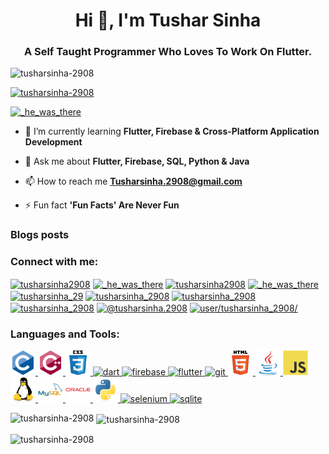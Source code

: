 <h1 align="center">Hi 👋, I'm Tushar Sinha</h1>
<h3 align="center">A Self Taught Programmer Who Loves To Work On Flutter.</h3>

<p align="left"> <img src="https://komarev.com/ghpvc/?username=tusharsinha-2908&label=Profile%20views&color=0e75b6&style=flat" alt="tusharsinha-2908" /> </p>

<p align="left"> <a href="https://github.com/ryo-ma/github-profile-trophy"><img src="https://github-profile-trophy.vercel.app/?username=tusharsinha-2908" alt="tusharsinha-2908" /></a> </p>

<p align="left"> <a href="https://twitter.com/_he_was_there" target="blank"><img src="https://img.shields.io/twitter/follow/_he_was_there?logo=twitter&style=for-the-badge" alt="_he_was_there" /></a> </p>

- 🌱 I’m currently learning **Flutter, Firebase & Cross-Platform Application Development**

- 💬 Ask me about **Flutter, Firebase, SQL, Python & Java**

- 📫 How to reach me **Tusharsinha.2908@gmail.com**

- ⚡ Fun fact **'Fun Facts' Are Never Fun**

### Blogs posts
<!-- BLOG-POST-LIST:START -->
<!-- BLOG-POST-LIST:END -->

<h3 align="left">Connect with me:</h3>
<p align="left">
<a href="https://dev.to/tusharsinha2908" target="blank"><img align="center" src="https://raw.githubusercontent.com/rahuldkjain/github-profile-readme-generator/master/src/images/icons/Social/devto.svg" alt="tusharsinha2908" height="30" width="40" /></a>
<a href="https://twitter.com/_he_was_there" target="blank"><img align="center" src="https://raw.githubusercontent.com/rahuldkjain/github-profile-readme-generator/master/src/images/icons/Social/twitter.svg" alt="_he_was_there" height="30" width="40" /></a>
<a href="https://linkedin.com/in/tusharsinha2908" target="blank"><img align="center" src="https://raw.githubusercontent.com/rahuldkjain/github-profile-readme-generator/master/src/images/icons/Social/linked-in-alt.svg" alt="tusharsinha2908" height="30" width="40" /></a>
<a href="https://instagram.com/_he_was_there" target="blank"><img align="center" src="https://raw.githubusercontent.com/rahuldkjain/github-profile-readme-generator/master/src/images/icons/Social/instagram.svg" alt="_he_was_there" height="30" width="40" /></a>
<a href="https://www.codechef.com/users/tusharsinha_29" target="blank"><img align="center" src="https://cdn.jsdelivr.net/npm/simple-icons@3.1.0/icons/codechef.svg" alt="tusharsinha_29" height="30" width="40" /></a>
<a href="https://www.hackerrank.com/tusharsinha_2908" target="blank"><img align="center" src="https://raw.githubusercontent.com/rahuldkjain/github-profile-readme-generator/master/src/images/icons/Social/hackerrank.svg" alt="tusharsinha_2908" height="30" width="40" /></a>
<a href="https://codeforces.com/profile/tusharsinha_2908" target="blank"><img align="center" src="https://raw.githubusercontent.com/rahuldkjain/github-profile-readme-generator/master/src/images/icons/Social/codeforces.svg" alt="tusharsinha_2908" height="30" width="40" /></a>
<a href="https://www.leetcode.com/tusharsinha_2908" target="blank"><img align="center" src="https://raw.githubusercontent.com/rahuldkjain/github-profile-readme-generator/master/src/images/icons/Social/leet-code.svg" alt="tusharsinha_2908" height="30" width="40" /></a>
<a href="https://www.hackerearth.com/@tusharsinha.2908" target="blank"><img align="center" src="https://raw.githubusercontent.com/rahuldkjain/github-profile-readme-generator/master/src/images/icons/Social/hackerearth.svg" alt="@tusharsinha.2908" height="30" width="40" /></a>
<a href="https://auth.geeksforgeeks.org/user/user/tusharsinha_2908/" target="blank"><img align="center" src="https://raw.githubusercontent.com/rahuldkjain/github-profile-readme-generator/master/src/images/icons/Social/geeks-for-geeks.svg" alt="user/tusharsinha_2908/" height="30" width="40" /></a>
</p>

<h3 align="left">Languages and Tools:</h3>
<p align="left"> <a href="https://www.cprogramming.com/" target="_blank" rel="noreferrer"> <img src="https://raw.githubusercontent.com/devicons/devicon/master/icons/c/c-original.svg" alt="c" width="40" height="40"/> </a> <a href="https://www.w3schools.com/cpp/" target="_blank" rel="noreferrer"> <img src="https://raw.githubusercontent.com/devicons/devicon/master/icons/cplusplus/cplusplus-original.svg" alt="cplusplus" width="40" height="40"/> </a> <a href="https://www.w3schools.com/css/" target="_blank" rel="noreferrer"> <img src="https://raw.githubusercontent.com/devicons/devicon/master/icons/css3/css3-original-wordmark.svg" alt="css3" width="40" height="40"/> </a> <a href="https://dart.dev" target="_blank" rel="noreferrer"> <img src="https://www.vectorlogo.zone/logos/dartlang/dartlang-icon.svg" alt="dart" width="40" height="40"/> </a> <a href="https://firebase.google.com/" target="_blank" rel="noreferrer"> <img src="https://www.vectorlogo.zone/logos/firebase/firebase-icon.svg" alt="firebase" width="40" height="40"/> </a> <a href="https://flutter.dev" target="_blank" rel="noreferrer"> <img src="https://www.vectorlogo.zone/logos/flutterio/flutterio-icon.svg" alt="flutter" width="40" height="40"/> </a> <a href="https://git-scm.com/" target="_blank" rel="noreferrer"> <img src="https://www.vectorlogo.zone/logos/git-scm/git-scm-icon.svg" alt="git" width="40" height="40"/> </a> <a href="https://www.w3.org/html/" target="_blank" rel="noreferrer"> <img src="https://raw.githubusercontent.com/devicons/devicon/master/icons/html5/html5-original-wordmark.svg" alt="html5" width="40" height="40"/> </a> <a href="https://www.java.com" target="_blank" rel="noreferrer"> <img src="https://raw.githubusercontent.com/devicons/devicon/master/icons/java/java-original.svg" alt="java" width="40" height="40"/> </a> <a href="https://developer.mozilla.org/en-US/docs/Web/JavaScript" target="_blank" rel="noreferrer"> <img src="https://raw.githubusercontent.com/devicons/devicon/master/icons/javascript/javascript-original.svg" alt="javascript" width="40" height="40"/> </a> <a href="https://www.linux.org/" target="_blank" rel="noreferrer"> <img src="https://raw.githubusercontent.com/devicons/devicon/master/icons/linux/linux-original.svg" alt="linux" width="40" height="40"/> </a> <a href="https://www.mysql.com/" target="_blank" rel="noreferrer"> <img src="https://raw.githubusercontent.com/devicons/devicon/master/icons/mysql/mysql-original-wordmark.svg" alt="mysql" width="40" height="40"/> </a> <a href="https://www.oracle.com/" target="_blank" rel="noreferrer"> <img src="https://raw.githubusercontent.com/devicons/devicon/master/icons/oracle/oracle-original.svg" alt="oracle" width="40" height="40"/> </a> <a href="https://www.python.org" target="_blank" rel="noreferrer"> <img src="https://raw.githubusercontent.com/devicons/devicon/master/icons/python/python-original.svg" alt="python" width="40" height="40"/> </a> <a href="https://www.selenium.dev" target="_blank" rel="noreferrer"> <img src="https://raw.githubusercontent.com/detain/svg-logos/780f25886640cef088af994181646db2f6b1a3f8/svg/selenium-logo.svg" alt="selenium" width="40" height="40"/> </a> <a href="https://www.sqlite.org/" target="_blank" rel="noreferrer"> <img src="https://www.vectorlogo.zone/logos/sqlite/sqlite-icon.svg" alt="sqlite" width="40" height="40"/> </a> </p>

<p><img align="left" src="https://github-readme-stats.vercel.app/api/top-langs?username=tusharsinha-2908&show_icons=true&locale=en&layout=compact" alt="tusharsinha-2908" /></p>

<p>&nbsp;<img align="center" src="https://github-readme-stats.vercel.app/api?username=tusharsinha-2908&show_icons=true&locale=en" alt="tusharsinha-2908" /></p>

<p><img align="center" src="https://github-readme-streak-stats.herokuapp.com/?user=tusharsinha-2908&" alt="tusharsinha-2908" /></p>
